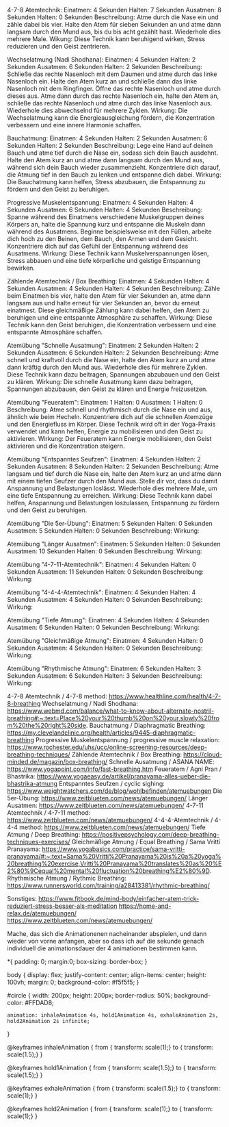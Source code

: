 4-7-8 Atemtechnik:
Einatmen: 4 Sekunden
Halten: 7 Sekunden
Ausatmen: 8 Sekunden
Halten: 0 Sekunden
Beschreibung: Atme durch die Nase ein und zähle dabei bis vier. Halte den Atem für sieben Sekunden an und atme dann langsam durch den Mund aus, bis du bis acht gezählt hast. Wiederhole dies mehrere Male.
Wikung: Diese Technik kann beruhigend wirken, Stress reduzieren und den Geist zentrieren.

Wechselatmung (Nadi Shodhana):
Einatmen: 4 Sekunden
Halten: 2 Sekunden
Ausatmen: 6 Sekunden
Halten: 2 Sekunden
Beschreibung: Schließe das rechte Nasenloch mit dem Daumen und atme durch das linke Nasenloch ein. Halte den Atem kurz an und schließe dann das linke Nasenloch mit dem Ringfinger. Öffne das rechte Nasenloch und atme durch dieses aus. Atme dann durch das rechte Nasenloch ein, halte den Atem an, schließe das rechte Nasenloch und atme durch das linke Nasenloch aus. Wiederhole dies abwechselnd für mehrere Zyklen.
Wirkung: Die Wechselatmung kann die Energieausgleichung fördern, die Konzentration verbessern und eine innere Harmonie schaffen.

Bauchatmung:
Einatmen: 4 Sekunden
Halten: 2 Sekunden
Ausatmen: 6 Sekunden
Halten: 2 Sekunden
Beschreibung: Lege eine Hand auf deinen Bauch und atme tief durch die Nase ein, sodass sich dein Bauch ausdehnt. Halte den Atem kurz an und atme dann langsam durch den Mund aus, während sich dein Bauch wieder zusammenzieht. Konzentriere dich darauf, die Atmung tief in den Bauch zu lenken und entspanne dich dabei.
Wirkung: Die Bauchatmung kann helfen, Stress abzubauen, die Entspannung zu fördern und den Geist zu beruhigen.

Progressive Muskelentspannung:
Einatmen: 4 Sekunden
Halten: 4 Sekunden
Ausatmen: 6 Sekunden
Halten: 4 Sekunden
Beschreibung: Spanne während des Einatmens verschiedene Muskelgruppen deines Körpers an, halte die Spannung kurz und entspanne die Muskeln dann während des Ausatmens. Beginne beispielsweise mit den Füßen, arbeite dich hoch zu den Beinen, dem Bauch, den Armen und dem Gesicht. Konzentriere dich auf das Gefühl der Entspannung während des Ausatmens.
Wirkung: Diese Technik kann Muskelverspannungen lösen, Stress abbauen und eine tiefe körperliche und geistige Entspannung bewirken.

Zählende Atemtechnik / Box Breathing:
Einatmen: 4 Sekunden
Halten: 4 Sekunden
Ausatmen: 4 Sekunden
Halten: 4 Sekunden
Beschreibung: Zähle beim Einatmen bis vier, halte den Atem für vier Sekunden an, atme dann langsam aus und halte erneut für vier Sekunden an, bevor du erneut einatmest. Diese gleichmäßige Zählung kann dabei helfen, den Atem zu beruhigen und eine entspannte Atmosphäre zu schaffen.
Wirkung: Diese Technik kann den Geist beruhigen, die Konzentration verbessern und eine entspannte Atmosphäre schaffen.

Atemübung "Schnelle Ausatmung":
Einatmen: 2 Sekunden
Halten: 2 Sekunden
Ausatmen: 6 Sekunden
Halten: 2 Sekunden
Beschreibung: Atme schnell und kraftvoll durch die Nase ein, halte den Atem kurz an und atme dann kräftig durch den Mund aus. Wiederhole dies für mehrere Zyklen. Diese Technik kann dazu beitragen, Spannungen abzubauen und den Geist zu klären.
Wirkung: Die schnelle Ausatmung kann dazu beitragen, Spannungen abzubauen, den Geist zu klären und Energie freizusetzen.

Atemübung "Feueratem":
Einatmen: 1
Halten: 0
Ausatmen: 1
Halten: 0
Beschreibung: Atme schnell und rhythmisch durch die Nase ein und aus, ähnlich wie beim Hecheln. Konzentriere dich auf die schnellen Atemzüge und den Energiefluss im Körper. Diese Technik wird oft in der Yoga-Praxis verwendet und kann helfen, Energie zu mobilisieren und den Geist zu aktivieren.
Wirkung: Der Feueratem kann Energie mobilisieren, den Geist aktivieren und die Konzentration steigern.

Atemübung "Entspanntes Seufzen":
Einatmen: 4 Sekunden
Halten: 2 Sekunden
Ausatmen: 8 Sekunden
Halten: 2 Sekunden
Beschreibung: Atme langsam und tief durch die Nase ein, halte den Atem kurz an und atme dann mit einem tiefen Seufzer durch den Mund aus. Stelle dir vor, dass du damit Anspannung und Belastungen loslässt. Wiederhole dies mehrere Male, um eine tiefe Entspannung zu erreichen.
Wirkung: Diese Technik kann dabei helfen, Anspannung und Belastungen loszulassen, Entspannung zu fördern und den Geist zu beruhigen.

Atemübung "Die 5er-Übung":
Einatmen: 5 Sekunden
Halten: 0 Sekunden
Ausatmen: 5 Sekunden
Halten: 0 Sekunden
Beschreibung:
Wirkung:

Atemübung "Länger Ausatmen":
Einatmen: 5 Sekunden
Halten: 0 Sekunden
Ausatmen: 10 Sekunden
Halten: 0 Sekunden
Beschreibung:
Wirkung:

Atemübung "4-7-11-Atemtechnik":
Einatmen: 4 Sekunden
Halten: 0 Sekunden
Ausatmen: 11 Sekunden
Halten: 0 Sekunden
Beschreibung:
Wirkung:

Atemübung "4-4-4-Atemtechnik":
Einatmen: 4 Sekunden
Halten: 4 Sekunden
Ausatmen: 4 Sekunden
Halten: 0 Sekunden
Beschreibung:
Wirkung:

Atemübung "Tiefe Atmung":
Einatmen: 4 Sekunden
Halten: 4 Sekunden
Ausatmen: 6 Sekunden
Halten: 0 Sekunden
Beschreibung:
Wirkung:

Atemübung "Gleichmäßige Atmung":
Einatmen: 4 Sekunden
Halten: 0 Sekunden
Ausatmen: 4 Sekunden
Halten: 0 Sekunden
Beschreibung:
Wirkung:

Atemübung "Rhythmische Atmung":
Einatmen: 6 Sekunden
Halten: 3 Sekunden
Ausatmen: 6 Sekunden
Halten: 3 Sekunden
Beschreibung:
Wirkung:

4-7-8 Atemtechnik / 4-7-8 method: https://www.healthline.com/health/4-7-8-breathing
Wechselatmung / Nadi Shodhana: https://www.webmd.com/balance/what-to-know-about-alternate-nostril-breathing#:~:text=Place%20your%20thumb%20on%20your,slowly%20from%20the%20right%20side.
Bauchatmung / Diaphragmatic Breathing: https://my.clevelandclinic.org/health/articles/9445-diaphragmatic-breathing
Progressive Muskelentspannung / progressive muscle relaxation: https://www.rochester.edu/uhs/ucc/online-screening-resources/deep-breathing-techniques/
Zählende Atemtechnik / Box Breathing: https://cloud-minded.de/magazin/box-breathing/
Schnelle Ausatmung / ASANA NAME: https://www.yogapoint.com/info/fast-breathing.htm
Feueratem / Agni Pran / Bhastrika: https://www.yogaeasy.de/artikel/pranayama-alles-ueber-die-bhastrika-atmung
Entspanntes Seufzen / cyclic sighing: https://www.weightwatchers.com/de/blog/wohlbefinden/atemuebungen
Die 5er-Übung: https://www.zeitblueten.com/news/atemuebungen/
Länger Ausatmen: https://www.zeitblueten.com/news/atemuebungen/
4-7-11 Atemtechnik / 4-7-11 method: https://www.zeitblueten.com/news/atemuebungen/
4-4-4-Atemtechnik / 4-4-4 method: https://www.zeitblueten.com/news/atemuebungen/
Tiefe Atmung / Deep Breathing: https://positivepsychology.com/deep-breathing-techniques-exercises/
Gleichmäßige Atmung / Equal Breathing / Sama Vritti Pranayama: https://www.yogabasics.com/practice/sama-vritti-pranayama/#:~:text=Sama%20Vritti%20Pranayama%20is%20a%20yoga%20breathing%20exercise,Vritti%20Pranayama%20translates%20as%20%E2%80%9Cequal%20mental%20fluctuation%20breathing%E2%80%9D.
Rhythmische Atmung / Rythmic Breathing: https://www.runnersworld.com/training/a28413381/rhythmic-breathing/

Sonstiges:
https://www.fitbook.de/mind-body/einfacher-atem-trick-reduziert-stress-besser-als-meditation
https://home-and-relax.de/atemuebungen/
https://www.zeitblueten.com/news/atemuebungen/


Mache, das sich die Animationenen nacheinander abspielen, und dann wieder von vorne anfangen, aber so dass ich auf die sekunde genach individuell die animationsdauer der 4 animationen bestimmen kann.

*{
    padding: 0;
    margin:0;
    box-sizing: border-box;
}

body {
    display: flex;
    justify-content: center;
    align-items: center;
    height: 100vh;
    margin: 0;
    background-color: #f5f5f5;
  }

  #circle {
    width: 200px;
    height: 200px;
    border-radius: 50%;
    background-color: #FFDAD8;

    animation: inhaleAnimation 4s, hold1Animation 4s, exhaleAnimation 2s, hold2Animation 2s infinite;

  }
  
  @keyframes inhaleAnimation {
    from { transform: scale(1);}
         to { transform: scale(1.5);}
  }

  @keyframes hold1Animation {
    from { transform: scale(1.5);}
         to { transform: scale(1.5);}
  }

  @keyframes exhaleAnimation {
    from { transform: scale(1.5);}
         to { transform: scale(1);}
  }

  @keyframes hold2Animation {
    from { transform: scale(1);}
         to { transform: scale(1);}
  }